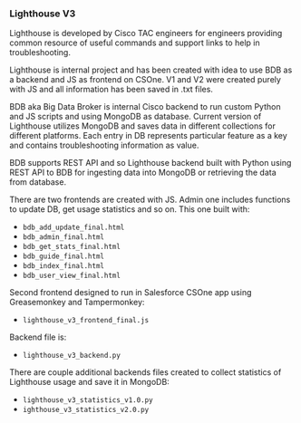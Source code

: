 ### Lighthouse V3

Lighthouse is developed by Cisco TAC engineers for engineers providing common resource of useful commands and support links to help in troubleshooting.


Lighthouse is internal project and has been created with idea to use BDB as a backend and JS as frontend on CSOne. V1 and V2 were created purely with JS and all information has been saved in .txt files.

BDB aka Big Data Broker is internal Cisco backend to run custom Python and JS scripts and using MongoDB as database. Current version of Lighthouse utilizes MongoDB and saves data in different collections for different platforms. Each entry in DB represents particular feature as a key and contains troubleshooting information as value.

BDB supports REST API and so Lighthouse backend built with Python using REST API to BDB for ingesting data into MongoDB or retrieving the data from database.

There are two frontends are created with JS. Admin one includes functions to update DB, get usage statistics and so on.
This one built with:

* `bdb_add_update_final.html`
* `bdb_admin_final.html`
* `bdb_get_stats_final.html`
* `bdb_guide_final.html`
* `bdb_index_final.html`
* `bdb_user_view_final.html`

Second frontend designed to run in Salesforce CSOne app using Greasemonkey and Tampermonkey:

* `lighthouse_v3_frontend_final.js`

Backend file is:

* `lighthouse_v3_backend.py`

There are couple additional backends files created to collect statistics of Lighthouse usage and save it in MongoDB:

* `lighthouse_v3_statistics_v1.0.py`
* `ighthouse_v3_statistics_v2.0.py`
